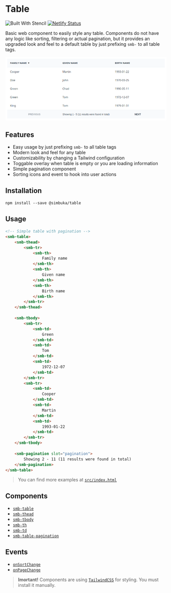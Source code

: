 # Table

![Built With Stencil](https://img.shields.io/badge/-Built%20With%20Stencil-16161d.svg?logo=data%3Aimage%2Fsvg%2Bxml%3Bbase64%2CPD94bWwgdmVyc2lvbj0iMS4wIiBlbmNvZGluZz0idXRmLTgiPz4KPCEtLSBHZW5lcmF0b3I6IEFkb2JlIElsbHVzdHJhdG9yIDE5LjIuMSwgU1ZHIEV4cG9ydCBQbHVnLUluIC4gU1ZHIFZlcnNpb246IDYuMDAgQnVpbGQgMCkgIC0tPgo8c3ZnIHZlcnNpb249IjEuMSIgaWQ9IkxheWVyXzEiIHhtbG5zPSJodHRwOi8vd3d3LnczLm9yZy8yMDAwL3N2ZyIgeG1sbnM6eGxpbms9Imh0dHA6Ly93d3cudzMub3JnLzE5OTkveGxpbmsiIHg9IjBweCIgeT0iMHB4IgoJIHZpZXdCb3g9IjAgMCA1MTIgNTEyIiBzdHlsZT0iZW5hYmxlLWJhY2tncm91bmQ6bmV3IDAgMCA1MTIgNTEyOyIgeG1sOnNwYWNlPSJwcmVzZXJ2ZSI%2BCjxzdHlsZSB0eXBlPSJ0ZXh0L2NzcyI%2BCgkuc3Qwe2ZpbGw6I0ZGRkZGRjt9Cjwvc3R5bGU%2BCjxwYXRoIGNsYXNzPSJzdDAiIGQ9Ik00MjQuNywzNzMuOWMwLDM3LjYtNTUuMSw2OC42LTkyLjcsNjguNkgxODAuNGMtMzcuOSwwLTkyLjctMzAuNy05Mi43LTY4LjZ2LTMuNmgzMzYuOVYzNzMuOXoiLz4KPHBhdGggY2xhc3M9InN0MCIgZD0iTTQyNC43LDI5Mi4xSDE4MC40Yy0zNy42LDAtOTIuNy0zMS05Mi43LTY4LjZ2LTMuNkgzMzJjMzcuNiwwLDkyLjcsMzEsOTIuNyw2OC42VjI5Mi4xeiIvPgo8cGF0aCBjbGFzcz0ic3QwIiBkPSJNNDI0LjcsMTQxLjdIODcuN3YtMy42YzAtMzcuNiw1NC44LTY4LjYsOTIuNy02OC42SDMzMmMzNy45LDAsOTIuNywzMC43LDkyLjcsNjguNlYxNDEuN3oiLz4KPC9zdmc%2BCg%3D%3D&colorA=16161d&style=flat-square) [![Netlify Status](https://api.netlify.com/api/v1/badges/d1ff282e-158c-406b-88d3-8dfdf816dcf9/deploy-status)](https://app.netlify.com/sites/agitated-almeida-d1d80b/deploys)

Basic web component to easily style any table. Components do not have any logic like sorting, filtering or actual pagination, but it provides an upgraded look and feel to a default table by just prefixing `smb-` to all table tags.

![Example](smb-table-screenshot.png)

## Features

-   Easy usage by just prefixing `smb-` to all table tags
-   Modern look and feel for any table
-   Customizability by changing a Tailwind configuration
-   Toggable overlay when table is empty or you are loading information
-   Simple pagination component
-   Sorting icons and event to hook into user actions

## Installation

```
npm install --save @simbuka/table
```

## Usage

```html
<!-- Simple table with pagination -->
<smb-table>
	<smb-thead>
		<smb-tr>
			<smb-th>
				Family name
			</smb-th>
			<smb-th>
				Given name
			</smb-th>
			<smb-th>
				Birth name
			</smb-th>
		</smb-tr>
	</smb-thead>

	<smb-tbody>
		<smb-tr>
			<smb-td>
				Green
			</smb-td>
			<smb-td>
				Tom
			</smb-td>
			<smb-td>
				1972-12-07
			</smb-td>
		</smb-tr>
		<smb-tr>
			<smb-td>
				Cooper
			</smb-td>
			<smb-td>
				Martin
			</smb-td>
			<smb-td>
				1993-01-22
			</smb-td>
		</smb-tr>
	</smb-tbody>

	<smb-pagination slot="pagination">
		Showing 2 - 11 (11 results were found in total)
	</smb-pagination>
</smb-table>
```

> You can find more examples at [`src/index.html`](src/index.html)

## Components

-   [`smb-table`](src/components/table)
-   [`smb-thead`](src/components/thead)
-   [`smb-tbody`](src/components/tbody)
-   [`smb-th`](src/components/th)
-   [`smb-td`](src/components/td)
-   [`smb-table-pagination`](src/components/table-pagination)

## Events

-   [`onSortChange`](src/components/th)
-   [`onPageChange`](src/components/table-pagination)

> **Imortant!** Components are using [`TailwindCSS`](https://tailwindcss.com/docs/installation) for styling. You must install it manually.
